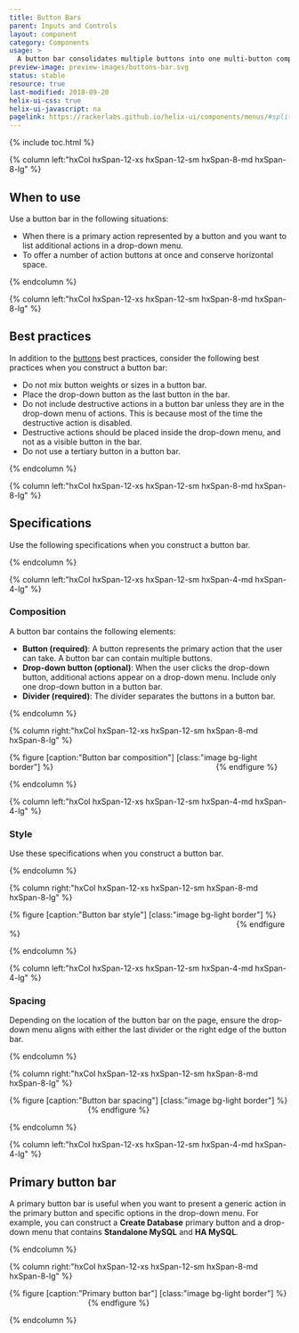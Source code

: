 ```yaml
---
title: Button Bars
parent: Inputs and Controls
layout: component
category: Components
usage: >
  A button bar consolidates multiple buttons into one multi-button component. You can combine multiple buttons and a single drop-down button.
preview-image: preview-images/buttons-bar.svg
status: stable
resource: true
last-modified: 2018-09-20
helix-ui-css: true
helix-ui-javascript: na
pagelink: https://rackerlabs.github.io/helix-ui/components/menus/#split-menu
---
```


{% include toc.html %}

<section class="static-section" markdown="1">

<div class="hxRow" markdown="1">

{% column left:"hxCol hxSpan-12-xs hxSpan-12-sm hxSpan-8-md hxSpan-8-lg" %}

## When to use

Use a button bar in the following situations:

- When there is a primary action represented by a button and you want to list additional actions in a drop-down menu.
- To offer a number of action buttons at once and conserve horizontal space.

{% endcolumn %}

</div>

</section>

<section class="static-section" markdown="1">

<div class="hxRow" markdown="1">

{% column left:"hxCol hxSpan-12-xs hxSpan-12-sm hxSpan-8-md hxSpan-8-lg" %}

## Best practices

In addition to the [buttons]({{site.baseurl}}/components/buttons.html) best practices,
consider the following best practices when you construct a button bar:

- Do not mix button weights or sizes in a button bar.
- Place the drop-down button as the last button in the bar.
- Do not include destructive actions in a button bar unless they are in the drop-down menu of actions. This is because most of the time the destructive action is disabled.
- Destructive actions should be placed inside the drop-down menu, and not as a visible button in the bar.
- Do not use a tertiary button in a button bar.

{% endcolumn %}

</div>

</section>

<!--- End of Usage section --->

<section class="static-section" markdown="1">

<div class="hxRow" markdown="1">

{% column left:"hxCol hxSpan-12-xs hxSpan-12-sm hxSpan-8-md hxSpan-8-lg" %}

## Specifications

Use the following specifications when you construct a button bar.

{% endcolumn %}

</div>

</section>

<section class="static-section" markdown="1">

<div class="hxRow" markdown="1">

{% column left:"hxCol hxSpan-12-xs hxSpan-12-sm hxSpan-4-md hxSpan-4-lg" %}

### Composition

A button bar contains the following elements:

- **Button (required)**: A button represents the primary action that the user can take. A button bar can contain multiple  buttons.
- **Drop-down button (optional)**: When the user clicks the drop-down button, additional actions appear on a drop-down menu. Include only one drop-down button in a button bar.
- **Divider (required)**: The divider separates the buttons in a button bar.

{% endcolumn %}

{% column right:"hxCol hxSpan-12-xs hxSpan-12-sm hxSpan-8-md hxSpan-8-lg" %}

{% figure [caption:"Button bar composition"] [class:"image bg-light border"] %}
<embed src="{{site.url}}/assets/images/components/inputs-and-controls/button-bars/buttonbar-composition.png" width="284"/>
{% endfigure %}

{% endcolumn %}

</div>

</section>

<section class="static-section" markdown="1">

<div class="hxRow" markdown="1">

{% column left:"hxCol hxSpan-12-xs hxSpan-12-sm hxSpan-4-md hxSpan-4-lg" %}

### Style

Use these specifications when you construct a button bar.

{% endcolumn %}

{% column right:"hxCol hxSpan-12-xs hxSpan-12-sm hxSpan-8-md hxSpan-8-lg" %}

{% figure [caption:"Button bar style"] [class:"image bg-light border"] %}
<embed src="{{site.url}}/assets/images/components/inputs-and-controls/button-bars/buttonbar-style.png" width="404"/>
{% endfigure %}

{% endcolumn %}

</div>

</section>

<section class="static-section" markdown="1">

<div class="hxRow" markdown="1">

{% column left:"hxCol hxSpan-12-xs hxSpan-12-sm hxSpan-4-md hxSpan-4-lg" %}

### Spacing

Depending on the location of the button bar on the page, ensure the drop-down menu aligns with either the last divider or the right edge of the button bar.

{% endcolumn %}

{% column right:"hxCol hxSpan-12-xs hxSpan-12-sm hxSpan-8-md hxSpan-8-lg" %}

{% figure [caption:"Button bar spacing"] [class:"image bg-light border"] %}
<embed src="{{site.url}}/assets/images/components/inputs-and-controls/button-bars/buttonbar-spacing.png" width="137"/>
{% endfigure %}

{% endcolumn %}

</div>

</section>

<section class="static-section" markdown="1">

<div class="hxRow" markdown="1">

{% column left:"hxCol hxSpan-12-xs hxSpan-12-sm hxSpan-4-md hxSpan-4-lg" %}

## Primary button bar

A primary button bar is useful when you want to present a generic action in the primary button and specific options in the drop-down menu. For example, you can construct a **Create Database** primary button and a drop-down menu that contains **Standalone MySQL** and **HA MySQL**.

{% endcolumn %}

{% column right:"hxCol hxSpan-12-xs hxSpan-12-sm hxSpan-8-md hxSpan-8-lg" %}

{% figure [caption:"Primary button bar"] [class:"image bg-light border"] %}
<embed src="{{site.url}}/assets/images/components/inputs-and-controls/button-bars/buttonbar-variations-primary.png" width="137"/>
{% endfigure %}

{% endcolumn %}

</div>

</section>
